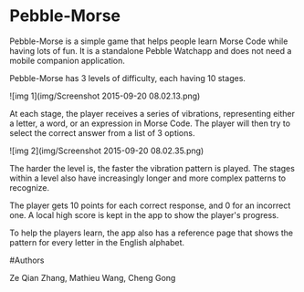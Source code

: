 # Pebble-Morse

Pebble-Morse is a simple game that helps people learn Morse Code while having lots of fun. It is a standalone Pebble Watchapp and does not need a mobile companion application.

Pebble-Morse has 3 levels of difficulty, each having 10 stages.

![img 1](img/Screenshot 2015-09-20 08.02.13.png)

At each stage, the player receives a series of vibrations, representing either a letter, a word, or an expression in Morse Code. The player will then try to select the correct answer from a list of 3 options.

![img 2](img/Screenshot 2015-09-20 08.02.35.png)

The harder the level is, the faster the vibration pattern is played. The stages within a level also have increasingly longer and more complex patterns to recognize. 


The player gets 10 points for each correct response, and 0 for an incorrect one.
A local high score is kept in the app to show the player's progress.

To help the players learn, the app also has a reference page that shows the pattern for every letter in the English alphabet.

#Authors

Ze Qian Zhang, Mathieu Wang, Cheng Gong
